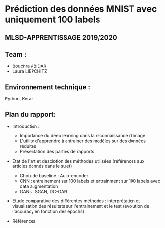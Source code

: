 # Prédiction des données MNIST avec uniquement 100 labels
## MLSD-APPRENTISSAGE 2019/2020
## Team :
- Bouchra ABIDAR
- Laura LIEPCHITZ

## Environnement technique : 
Python, Keras

## Plan du rapport:
* Introduction : 
  - Importance du deep learning dans la reconnaissance d'image
  - L'utilité d'apprendre à entrainer des modéles sur des données réduites
  - Présentation des parties de rapports
* Etat de l'art et desciption des méthodes utilisées (références aux articles donnés dans le sujet)
  - Choix de baseline : Auto-encoder
  - CNN : entrainement sur 100 labels et entrainment sur 100 labels avec data augmentation 
  - GANs : SGAN, DC-GAN
  
* Etude comparative des différentes méthodes : interprétation et visualisation des résultats sur l'entrainement et le test (évolution de l'accuracy en fonction des epochs)

* Références 
